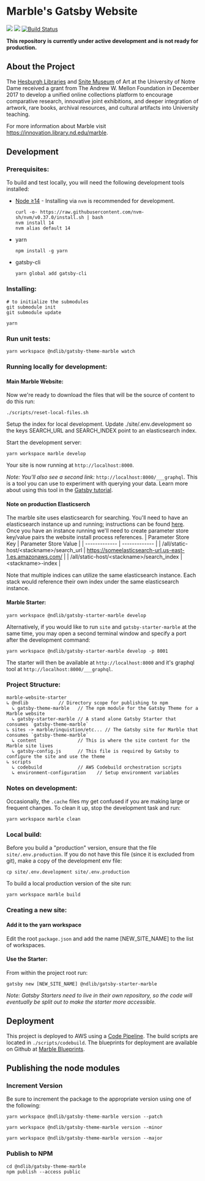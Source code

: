 # Marble's Gatsby Website
<!-- Badges -->
<a href="https://codeclimate.com/github/ndlib/marble-website-starter/maintainability"><img src="https://api.codeclimate.com/v1/badges/a22d19847d3109fcb568/maintainability" /></a>
<a href="https://codeclimate.com/github/ndlib/marble-website-starter/test_coverage"><img src="https://api.codeclimate.com/v1/badges/a22d19847d3109fcb568/test_coverage" /></a>
[![Build Status](https://travis-ci.org/ndlib/marble-website-starter.svg?branch=master)](https://travis-ci.org/ndlib/marble-website-starter)
<!-- Badges end -->
__This repository is currently under active development and is not ready for production.__

## About the Project

The [Hesburgh Libraries](https://library.nd.edu) and [Snite Museum](https://sniteartmuseum.nd.edu/) of Art at the University of Notre Dame received a grant from The Andrew W. Mellon Foundation in December 2017 to develop a unified online collections platform to encourage comparative research, innovative joint exhibitions, and deeper integration of artwork, rare books, archival resources, and cultural artifacts into University teaching.


For more information about Marble visit https://innovation.library.nd.edu/marble.

## Development

### Prerequisites:

To build and test locally, you will need the following development tools installed:
* [Node ≥14](https://github.com/nvm-sh/nvm#readme) - Installing via `nvm` is recommended for development.
  ```
  curl -o- https://raw.githubusercontent.com/nvm-sh/nvm/v0.37.0/install.sh | bash
  nvm install 14
  nvm alias default 14
  ```
* yarn
  ```
  npm install -g yarn
  ```
* gatsby-cli
  ```
  yarn global add gatsby-cli
  ```

### Installing:
```
# to initialize the submodules
git submodule init
git submodule update

yarn
```

### Run unit tests:
```
yarn workspace @ndlib/gatsby-theme-marble watch
```

### Running locally for development:
#### Main Marble Website:
Now we're ready to download the files that will be the source of content to do this run:
```
./scripts/reset-local-files.sh
```


Setup the index for local development.
Update ./site/.env.development so the keys SEARCH_URL and SEARCH_INDEX point to an elasticsearch index.


Start the development server:
```
yarn workspace marble develop
```
Your site is now running at `http://localhost:8000`.

_Note: You'll also see a second link:_ `http://localhost:8000/___graphql`. This is a tool you can use to experiment with querying your data. Learn more about using this tool in the [Gatsby tutorial](https://www.gatsbyjs.org/tutorial/part-five/#introducing-graphiql).

#### Note on production Elasticserch ####
The marble site uses elasticsearch for searching. You'll need to have an elasticsearch instance up and running; instructions can be found [here](https://github.com/ndlib/marble-elasticsearch/blob/master/README.md#deployment). Once you have an instance running we'll need to create parameter store key/value pairs the website install process references.
| Parameter Store Key  | Parameter Store Value |
| ------------- | ------------- |
| /all/static-host/&lt;stackname&gt;/search_url  | https://someelasticsearch-url.us-east-1.es.amazonaws.com/  |
| /all/static-host/&lt;stackname&gt;/search_index  | &lt;stackname&gt;-index  |

Note that multiple indices can utilize the same elasticsearch instance. Each stack would reference their own index under the same elasticsearch instance.


#### Marble Starter:
```
yarn workspace @ndlib/gatsby-starter-marble develop
```

Alternatively, if you would like to run `site` and `gatsby-starter-marble` at the same time, you may open a second terminal window and specify a port after the development command:
```
yarn workspace @ndlib/gatsby-starter-marble develop -p 8001
```
The starter will then be available at `http://localhost:8000` and it's graphql tool at `http://localhost:8000/___graphql`.

### Project Structure:

```
marble-website-starter
↳ @ndlib           // Directory scope for publishing to npm
  ↳ gatsby-theme-marble   // The npm module for the Gatsby Theme for a Marble website
  ↳ gatsby-starter-marble // A stand alone Gatsby Starter that consumes `gatsby-theme-marble`
↳ sites -> marble/inquistion/etc... // The Gatsby site for Marble that consumes `gatsby-theme-marble`
  ↳ content               // This is where the site content for the Marble site lives
  ↳ gatsby-config.js      // This file is required by Gatsby to configure the site and use the theme
↳ scripts
  ↳ codebuild             // AWS Codebuild orchestration scripts
  ↳ environment-configuration    // Setup environment variables

```

### Notes on development:
Occasionally, the `.cache` files my get confused if you are making large or frequent changes. To clean it up, stop the development task and run:

```
yarn workspace marble clean
```

### Local build:
Before you build a "production" version, ensure that the file `site/.env.production`. If you do not have this file (since it is excluded from git), make a copy of the development env file:
```
cp site/.env.development site/.env.production
```
To build a local production version of the site run:
```
yarn workspace marble build
```
### Creating a new site:
#### Add it to the yarn workspace
Edit the root `package.json` and add the name [NEW_SITE_NAME] to the list of workspaces.

#### Use the Starter:
From within the project root run:
```
gatsby new [NEW_SITE_NAME] @ndlib/gatsby-starter-marble
```
_Note: Gatsby Starters need to live in their own repository, so the code will eventually be split out to make the starter more accessible._

## Deployment

This project is deployed to AWS using a [Code Pipeline](https://aws.amazon.com/codepipeline/). The build scripts are located in `./scripts/codebuild`. The blueprints for deployment are available on Github at [Marble Blueprints](https://github.com/ndlib/marble-blueprints).

## Publishing the node modules
### Increment Version
Be sure to increment the package to the appropriate version using one of the following:

```
yarn workspace @ndlib/gatsby-theme-marble version --patch
```

```
yarn workspace @ndlib/gatsby-theme-marble version --minor
```

```
yarn workspace @ndlib/gatsby-theme-marble version --major
```

### Publish to NPM
```
cd @ndlib/gatsby-theme-marble
npm publish --access public
```
